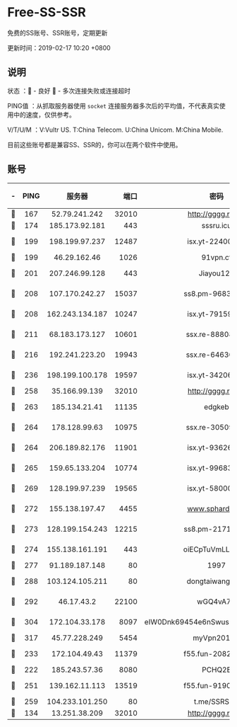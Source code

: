 # Free-SS-SSR

免费的SS账号、SSR账号，定期更新

更新时间：2019-02-17 10:20 +0800

## 说明

状态     ：🙂 - 良好 🙁 - 多次连接失败或连接超时

PING值   ：从抓取服务器使用 `socket` 连接服务器多次后的平均值，不代表真实使用中的速度，仅供参考。

V/T/U/M  ：V:Vultr US. T:China Telecom. U:China Unicom. M:China Mobile.

目前这些账号都是兼容SS、SSR的，你可以在两个软件中使用。

## 账号

|-|PING|服务器|端口|密码|加密方式|区域|V/T/U/M|
|:----:|:----:|:-----:|-----:|:----:|:----:|:----:|:----:|
|🙂|167|52.79.241.242|32010|http://gggg.rocks|chacha20|KR|9↓/10↑/9↑/10↑|
|🙂|174|185.173.92.181|443|sssru.icu|rc4-md5|RU|10↑/10↑/10↑/10↑|
|🙂|199|198.199.97.237|12487|isx.yt-22400259|aes-256-cfb|US|7↑/8↑/7↑/8↑|
|🙂|199|46.29.162.46|1026|91vpn.cf|rc4-md5|RU|10↑/10↑/10↑/10↑|
|🙂|201|207.246.99.128|443|Jiayou123|aes-256-cfb|US|9↑/10↑/10↑/10↑|
|🙂|208|107.170.242.27|15037|ss8.pm-96835028|aes-256-cfb|US|10↑/10↑/10↑/10↑|
|🙂|208|162.243.134.187|10247|isx.yt-79159007|aes-256-cfb|US|7↑/8↑/7↑/8↑|
|🙂|211|68.183.173.127|10601|ssx.re-88808743|aes-256-cfb|US|10↑/10↑/10↑/10↑|
|🙂|216|192.241.223.20|19943|ssx.re-64630523|aes-256-cfb|US|10↑/10↑/10↑/10↑|
|🙂|236|198.199.100.178|19597|isx.yt-34206415|aes-256-cfb|US|7↑/8↑/7↑/8↑|
|🙂|258|35.166.99.139|32010|http://gggg.rocks|chacha20|US|7↑/8↑/8↓/8↑|
|🙂|263|185.134.21.41|11135|edgkeb|aes-256-cfb|GB|10↑/10↑/10↑/10↑|
|🙂|264|178.128.99.63|10975|ssx.re-30509784|aes-256-cfb|SG|10↑/10↑/10↑/10↑|
|🙂|264|206.189.82.176|11901|isx.yt-93626900|aes-256-cfb|SG|7↑/8↑/7↑/8↑|
|🙂|265|159.65.133.204|10774|isx.yt-99683767|aes-256-cfb|SG|7↑/8↑/7↑/8↑|
|🙂|269|128.199.97.239|19565|isx.yt-58000081|aes-256-cfb|SG|7↑/8↑/7↑/8↑|
|🙂|272|155.138.197.47|4455|www.sphard.com|aes-256-cfb|US|8↑/10↑/10↑/10↑|
|🙂|273|128.199.154.243|12215|ss8.pm-21717215|aes-256-cfb|SG|10↑/10↑/10↑/10↑|
|🙂|274|155.138.161.191|443|oiECpTuVmLLxk4Ts|aes-256-cfb|US|9↓/10↑/10↑/10↑|
|🙂|277|91.189.187.148|80|1997|chacha20|US|10↑/10↑/10↑/10↑|
|🙂|288|103.124.105.211|80|dongtaiwang.com|aes-256-cfb|US|10↑/10↑/10↑/10↑|
|🙂|292|46.17.43.2|22100|wGQ4vA7D|aes-256-gcm|RU|9↑/10↑/10↑/10↑|
|🙂|304|172.104.33.178|8097|eIW0Dnk69454e6nSwuspv9DmS201tQ0D|aes-256-cfb|SG|10↑/10↑/10↑/10↑|
|🙂|317|45.77.228.249|5454|myVpn2019[]|rc4-md5|GB|10↑/10↑/10↑/10↑|
|🙂|233|172.104.49.43|11379|f55.fun-20821500|aes-256-cfb|SG|10↑/10↑/10↑/10↑|
|🙂|222|185.243.57.36|8080|PCHQ2E|rc4-md5|US|10↑/10↑/10↑/10↑|
|🙂|251|139.162.11.113|13519|f55.fun-91905600|aes-256-cfb|SG|10↑/10↑/10↑/10↑|
|🙁|259|104.233.101.250|80|t.me/SSRSUB|rc4-md5|CA|10↑/10↑/10↑/10↑|
|🙁|134|13.251.38.209|32010|http://gggg.rocks|chacha20|SG|10↑/10↑/10↑/10↑|

